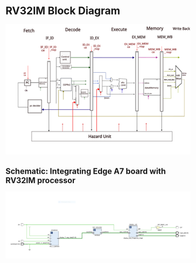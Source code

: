 # RV32IM Block Diagram
![pipelined](./pipelined.png)
## Schematic: Integrating Edge A7 board with RV32IM processor 
![finalschematic](./finalschematic.PNG)
